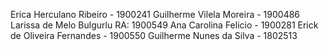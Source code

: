 
Erica Herculano Ribeiro - 1900241
Guilherme Vilela Moreira - 1900486
Larissa de Melo Bulgurlu
RA: 1900549
Ana Carolina Felicio - 1900281
Erick de Oliveira Fernandes - 1900550
Guilherme Nunes da Silva - 1802513